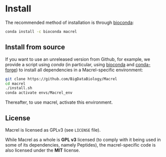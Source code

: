 # Install

The recommended method of installation is through
[bioconda](https://anaconda.org/bioconda/macrel):

```bash
conda install -c bioconda macrel
```

## Install from source

If you want to use an unreleased version from Github, for example, we provide a
script using _conda_ (in particular, using
[bioconda](https://bioconda.github.io/) and
[conda-forge](https://conda-forge.org/)) to install all dependencies in a
Macrel-specific environment:

```bash
git clone https://github.com/BigDataBiology/Macrel
cd macrel
./install.sh
conda activate envs/Macrel_env
```

Thereafter, to use macrel, activate this environment.

## License

Macrel is licensed as GPLv3 (see `LICENSE` file).

While Macrel as a whole is **GPL v3** licensed (to comply with it being used in
some of its dependencies, namely Peptides), the macrel-specific code is also
licensed under the **MIT** license.

